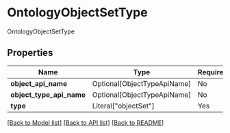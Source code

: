 # OntologyObjectSetType

OntologyObjectSetType

## Properties
| Name | Type | Required | Description |
| ------------ | ------------- | ------------- | ------------- |
**object_api_name** | Optional[ObjectTypeApiName] | No |  |
**object_type_api_name** | Optional[ObjectTypeApiName] | No |  |
**type** | Literal["objectSet"] | Yes | None |


[[Back to Model list]](../../README.md#models-v1-link) [[Back to API list]](../../README.md#documentation-for-api-endpoints) [[Back to README]](../../README.md)

